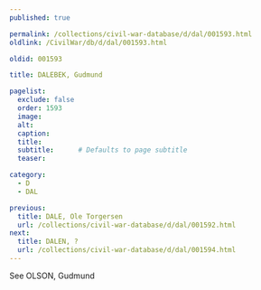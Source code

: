 ```yaml
---
published: true

permalink: /collections/civil-war-database/d/dal/001593.html
oldlink: /CivilWar/db/d/dal/001593.html

oldid: 001593

title: DALEBEK, Gudmund

pagelist:
  exclude: false
  order: 1593
  image: 
  alt:
  caption:
  title:
  subtitle:      # Defaults to page subtitle
  teaser:

category: 
  - D 
  - DAL

previous:
  title: DALE, Ole Torgersen
  url: /collections/civil-war-database/d/dal/001592.html  
next:
  title: DALEN, ?
  url: /collections/civil-war-database/d/dal/001594.html   
---
```

See OLSON, Gudmund